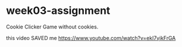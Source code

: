 # week03-assignment

Cookie Clicker Game without cookies.

this video SAVED me https://www.youtube.com/watch?v=ekI7vjkFrGA
